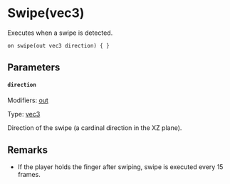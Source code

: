 
# Swipe(vec3)

Executes when a swipe is detected.

```
on swipe(out vec3 direction) { }
```

## Parameters

#### `direction`
Modifiers: [out](/MdDocs/Modifiers/Out.md)

Type: [vec3](/MdDocs/Types/Vec3.md)

Direction of the swipe (a cardinal direction in the XZ plane).

## Remarks

 - If the player holds the finger after swiping, swipe is executed every 15 frames.


